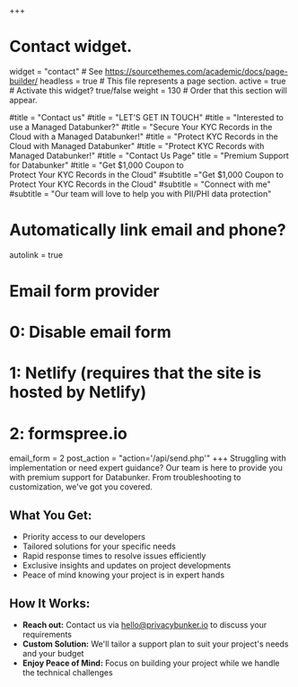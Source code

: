 +++
# Contact widget.
widget = "contact"  # See https://sourcethemes.com/academic/docs/page-builder/
headless = true  # This file represents a page section.
active = true  # Activate this widget? true/false
weight = 130  # Order that this section will appear.

#title = "Contact us"
#title = "LET'S GET IN TOUCH"
#title = "Interested to use a Managed Databunker?"
#title = "Secure Your KYC Records in the Cloud with a Managed Databunker!"
#title = "Protect KYC Records in the Cloud with Managed Databunker"
#title = "Protect KYC Records with Managed Databunker!"
#title = "Contact Us Page"
title = "Premium Support for Databunker"
#title = "Get $1,000 Coupon to<br/>Protect Your KYC Records in the Cloud"
#subtitle ="Get $1,000 Coupon to Protect Your KYC Records in the Cloud"
#subtitle = "Connect with me"
#subtitle = "Our team will love to help you with PII/PHI data protection"

# Automatically link email and phone?
autolink = true

# Email form provider
#   0: Disable email form
#   1: Netlify (requires that the site is hosted by Netlify)
#   2: formspree.io
email_form = 2
post_action = "action='/api/send.php'"
+++
Struggling with implementation or need expert guidance? Our team is here to provide you with premium support for Databunker. From troubleshooting to customization, we've got you covered.

## What You Get:
* Priority access to our developers
* Tailored solutions for your specific needs
* Rapid response times to resolve issues efficiently
* Exclusive insights and updates on project developments
* Peace of mind knowing your project is in expert hands


## How It Works:

* **Reach out:** Contact us via hello@privacybunker.io to discuss your requirements
* **Custom Solution:** We'll tailor a support plan to suit your project's needs and your budget
* **Enjoy Peace of Mind:** Focus on building your project while we handle the technical challenges

&nbsp;
